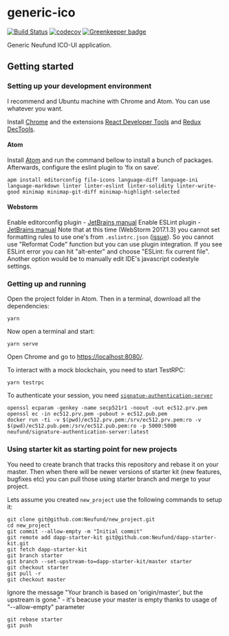 # generic-ico

[![Build Status](https://travis-ci.org/Neufund/generic-ico.svg)](https://travis-ci.org/Neufund/generic-ico)  [![codecov](https://codecov.io/gh/Neufund/generic-ico/branch/master/graph/badge.svg)](https://codecov.io/gh/Neufund/generic-ico) [![Greenkeeper badge](https://badges.greenkeeper.io/Neufund/generic-ico.svg)](https://greenkeeper.io/)

Generic Neufund ICO-UI application.


## Getting started

### Setting up your development environment

I recommend and Ubuntu machine with Chrome and Atom. You can use whatever you want.

Install [Chrome][chrome] and the extensions [React Developer Tools][react-ext] and [Redux DecTools][redux-ext].

[chrome]: https://www.google.com/chrome/browser/features.html?brand=CHBD&gclid=CO2x8Ibw5NMCFYoQ0wodulgAlQ&dclid=CO7Tmofw5NMCFUakUQodVc8BvA
[react-ext]: https://chrome.google.com/webstore/detail/react-developer-tools/fmkadmapgofadopljbjfkapdkoienihi?hl=en
[redux-ext]: https://chrome.google.com/webstore/detail/redux-devtools/lmhkpmbekcpmknklioeibfkpmmfibljd?hl=en

#### Atom
Install [Atom][atom] and run the command bellow to install a bunch of packages. Afterwards, configure the eslint plugin to ‘fix on save’.

```
apm install editorconfig file-icons language-diff language-ini language-markdown linter linter-eslint linter-solidity linter-write-good minimap minimap-git-diff minimap-highlight-selected
```

[atom]: https://atom.io/

#### Webstorm
Enable editorconfig plugin - [JetBrains manual](https://www.jetbrains.com/help/webstorm/2017.1/configuring-code-style.html#editorconfig)
Enable ESLint plugin - [JetBrains manual](https://www.jetbrains.com/help/webstorm/2017.1/eslint.html)
Note that at this time (WebStorm 2017.1.3) you cannot set formatting rules to use one's from ```.eslintrc.json```
([issue](https://youtrack.jetbrains.com/issue/WEB-19350)). So you cannot use "Reformat Code" function but you can use plugin
integration. If you see ESLint error you can hit "alt-enter" and choose "ESLint: fix current file". Another option would be to manually edit IDE's javascript codestyle settings.

### Getting up and running

Open the project folder in Atom. Then in a terminal, download all the dependencies:

```
yarn
```

Now open a terminal and start:

```
yarn serve
```

Open Chrome and go to [https://localhost:8080/](https://localhost:8080/).


To interact with a mock blockchain, you need to start TestRPC:

```
yarn testrpc
```

To authenticate your session, you need [`signatue-authentication-server`](https://hub.docker.com/r/neufund/signature-authentication-server/)

```
openssl ecparam -genkey -name secp521r1 -noout -out ec512.prv.pem
openssl ec -in ec512.prv.pem -pubout > ec512.pub.pem
docker run -ti -v $(pwd)/ec512.prv.pem:/srv/ec512.prv.pem:ro -v $(pwd)/ec512.pub.pem:/srv/ec512.pub.pem:ro -p 5000:5000 neufund/signature-authentication-server:latest
```


### Using starter kit as starting point for new projects
You need to create branch that tracks this repository and rebase it on your master. Then when there will be newer versions of starter kit (new features, bugfixes etc) you can pull those using starter branch and merge to your project.

Lets assume you created ```new_project``` use the following commands to setup it:

    git clone git@github.com:Neufund/new_project.git
    cd new_project
    git commit --allow-empty -m "Initial commit"
    git remote add dapp-starter-kit git@github.com:Neufund/dapp-starter-kit.git
    git fetch dapp-starter-kit
    git branch starter
    git branch --set-upstream-to=dapp-starter-kit/master starter
    git checkout starter
    git pull -r
    git checkout master

Ignore the message "Your branch is based on 'origin/master', but the upstream is gone." - it's beacuse your master is empty thanks to usage of "--allow-empty" parameter

    git rebase starter
    git push

